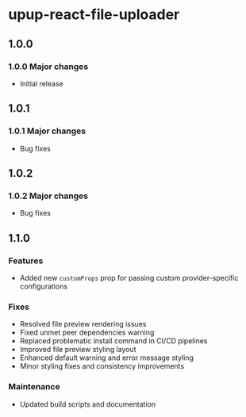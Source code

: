 # upup-react-file-uploader

## 1.0.0

### 1.0.0 Major changes

-   Initial release

## 1.0.1

### 1.0.1 Major changes

-   Bug fixes

## 1.0.2

### 1.0.2 Major changes

-   Bug fixes

## 1.1.0

### Features

-   Added new `customProps` prop for passing custom provider-specific configurations

### Fixes

-   Resolved file preview rendering issues
-   Fixed unmet peer dependencies warning
-   Replaced problematic install command in CI/CD pipelines
-   Improved file preview styling layout
-   Enhanced default warning and error message styling
-   Minor styling fixes and consistency improvements

### Maintenance

-   Updated build scripts and documentation
